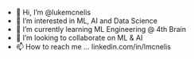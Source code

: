 - 👋 Hi, I’m @lukemcnelis
- 👀 I’m interested in ML, AI and Data Science
- 🌱 I’m currently learning ML Engineering @ 4th Brain
- 💞️ I’m looking to collaborate on ML & AI
- 📫 How to reach me ... linkedin.com/in/lmcnelis

<!---
lukemcnelis/lukemcnelis is a ✨ special ✨ repository because its `README.md` (this file) appears on your GitHub profile.
You can click the Preview link to take a look at your changes.
--->
